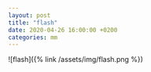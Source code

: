 ```yaml
---
layout: post
title: "flash"
date: 2020-04-26 16:00:00 +0200
categories: mm
---
```

![flash]({% link /assets/img/flash.png %})
